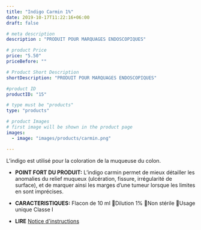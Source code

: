 ```yaml
---
title: "Indigo Carmin 1%"
date: 2019-10-17T11:22:16+06:00
draft: false

# meta description
description : "PRODUIT POUR MARQUAGES ENDOSCOPIQUES"

# product Price
price: "5.50"
priceBefore: ""

# Product Short Description
shortDescription: "PRODUIT POUR MARQUAGES ENDOSCOPIQUES"

#product ID
productID: "15"

# type must be "products"
type: "products"

# product Images
# first image will be shown in the product page
images:
  - image: "images/products/carmin.png"

---
```


L’indigo est utilisé pour la coloration de la muqueuse du colon.
- **POINT FORT DU PRODUIT:**
	L’indigo carmin permet de mieux détailler les anomalies du relief muqueux  (ulcération, fissure, irrégularité de surface), et de marquer ainsi les marges d’une tumeur lorsque les limites en sont imprécises.
- **CARACTERISTIQUES:**
	Flacon de 10 ml Dilution 1% Non stérile Usage unique
	Classe I

- **LIRE** [Notice d'instructions](/link/REV_IndigoCarmin-VERSIONDEFINITIVE.pdf)
